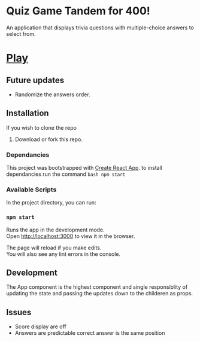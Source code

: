 # Quiz Game Tandem for 400!
 An application that displays trivia questions with multiple-choice answers to select
from. 
# [Play](https://dazzling-cake.surge.sh)
## Future updates 
- Randomize the answers order.
## Installation
If you wish to clone the repo
1. Download or fork this repo.

### Dependancies
This project was bootstrapped with [Create React App](https://github.com/facebook/create-react-app).
to install dependancies run the command 
```bash npm start ```

### Available Scripts

In the project directory, you can run:

### `npm start`

Runs the app in the development mode.\
Open [http://localhost:3000](http://localhost:3000) to view it in the browser.

The page will reload if you make edits.\
You will also see any lint errors in the console.

## Development
The App component is the highest component and single responsiblity of updating the state and passing the updates down to the childeren as props.

## Issues
- Score display are off
- Answers are predictable correct answer is the same position